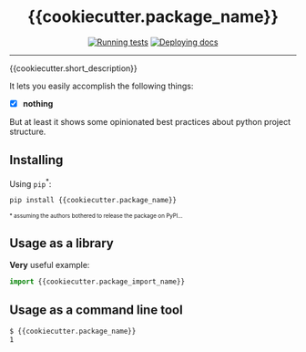 <h1 align="center">{{cookiecutter.package_name}}</h1>

<div align="center">

[![Running tests]({{cookiecutter.repo_url}}/actions/workflows/test.yml/badge.svg)]({{cookiecutter.repo_url}}/actions/workflows/test.yml)
[![Deploying docs]({{cookiecutter.repo_url}}/actions/workflows/docs.yml/badge.svg)]({{cookiecutter.repo_url}}/actions/workflows/docs.yml)

</div>

---

{{cookiecutter.short_description}}

It lets you easily accomplish the following things:

- [x] **nothing**

But at least it shows some opinionated best practices about python project structure.

## Installing

Using ```pip```<sup>*</sup>:

```sh
pip install {{cookiecutter.package_name}}
```

<sup><sup>* assuming the authors bothered to release the package on PyPI...</sup></sup>

## Usage as a library

**Very** useful example:

```python
import {{cookiecutter.package_import_name}}
```

## Usage as a command line tool

```sh
$ {{cookiecutter.package_name}}
1
```